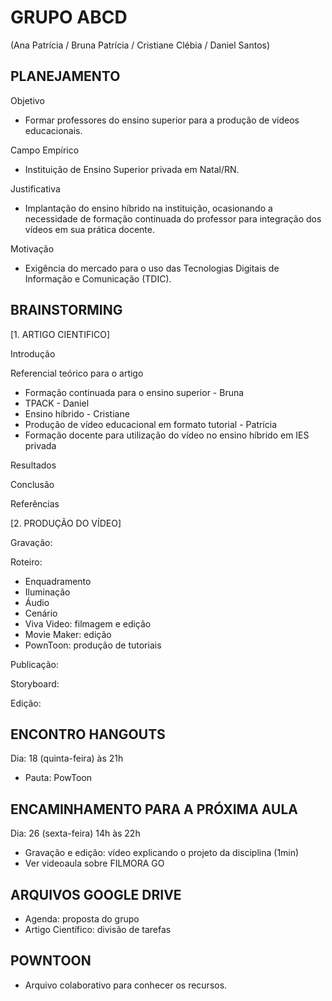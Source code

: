 # GRUPO ABCD
(Ana Patrícia / Bruna Patrícia / Cristiane Clébia / Daniel Santos)

## PLANEJAMENTO
Objetivo
- Formar professores do ensino superior para a produção de vídeos educacionais.

Campo Empírico
- Instituição de Ensino Superior privada em Natal/RN.

Justificativa
- Implantação do ensino híbrido na instituição, ocasionando a necessidade de formação continuada do professor para integração dos vídeos em sua prática docente.

Motivação
- Exigência do mercado para o uso das Tecnologias Digitais de Informação e Comunicação (TDIC).

## BRAINSTORMING
[1. ARTIGO CIENTIFICO]

Introdução

Referencial teórico para o artigo
- Formação continuada para o ensino superior - Bruna
- TPACK - Daniel 
- Ensino híbrido - Cristiane
- Produção de vídeo educacional em formato tutorial - Patrícia
- Formação docente para utilização do vídeo no ensino híbrido em IES privada

Resultados

Conclusão

Referências

[2. PRODUÇÃO DO VÍDEO]

Gravação: 

Roteiro:
- Enquadramento
- Iluminação
- Áudio
- Cenário
- Viva Video: filmagem e edição
- Movie Maker: edição
- PownToon: produção de tutoriais

Publicação:

Storyboard:

Edição:


## ENCONTRO HANGOUTS
Dia: 18 (quinta-feira) às 21h
- Pauta: PowToon


## ENCAMINHAMENTO PARA A PRÓXIMA AULA
Dia: 26 (sexta-feira) 14h às 22h
- Gravação e edição: vídeo explicando o projeto da disciplina (1min)
- Ver videoaula sobre FILMORA GO


## ARQUIVOS GOOGLE DRIVE
- Agenda: proposta do grupo
- Artigo Científico: divisão de tarefas


## POWNTOON
- Arquivo colaborativo para conhecer os recursos.
